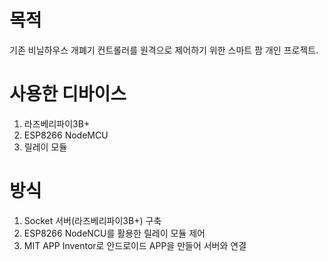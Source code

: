 # 목적
기존 비닐하우스 개폐기 컨트롤러를 원격으로 제어하기 위한 스마트 팜 개인 프로젝트.

# 사용한 디바이스
1. 라즈베리파이3B+
2. ESP8266 NodeMCU
3. 릴레이 모듈

# 방식
1. Socket 서버(라즈베리파이3B+) 구축
2. ESP8266 NodeNCU를 활용한 릴레이 모듈 제어
3. MIT APP Inventor로 안드로이드 APP을 만들어 서버와 연결
